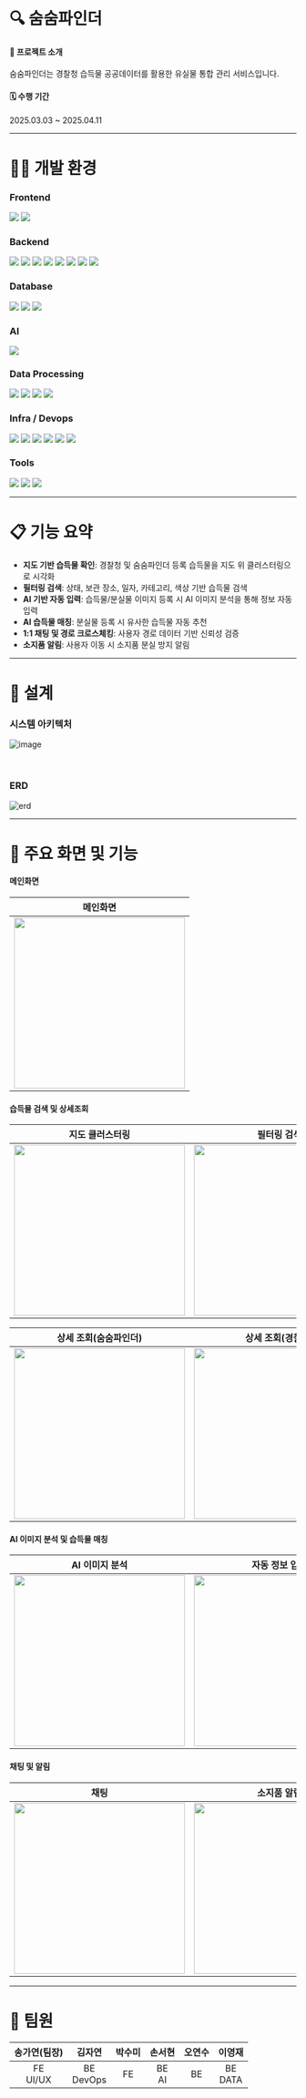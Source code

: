 # 🔍 숨숨파인더

#### 📌 프로젝트 소개
숨숨파인더는 경찰청 습득물 공공데이터를 활용한 유실물 통합 관리 서비스입니다.

#### 🗓️ 수행 기간
2025.03.03 ~ 2025.04.11

-----

# 👩‍💻 개발 환경
### Frontend
<img src="https://img.shields.io/badge/flutter-02569B?style=for-the-badge&logo=flutter&logoColor=white"> <img src="https://img.shields.io/badge/dart-0175C2?style=for-the-badge&logo=dart&logoColor=white"> <br/>
### Backend
<img src="https://img.shields.io/badge/Java-007396?style=for-the-badge&logo=OpenJDK&logoColor=white"> <img src="https://img.shields.io/badge/gradle-02303A?style=for-the-badge&logo=gradle&logoColor=white">
<img src="https://img.shields.io/badge/python-3776AB?style=for-the-badge&logo=python&logoColor=white">
<img src="https://img.shields.io/badge/fastapi-009688?style=for-the-badge&logo=fastapi&logoColor=white">
<img src="https://img.shields.io/badge/spring boot-6DB33F?style=for-the-badge&logo=springboot&logoColor=white">
<img src="https://img.shields.io/badge/spring Seucyrity-6DB33F?style=for-the-badge&logo=springsecurity&logoColor=white">
<img src="https://img.shields.io/badge/JWT-000000?style=for-the-badge&logo=jsonwebtokens&logoColor=white">
<img src="https://img.shields.io/badge/firebase-DD2C00?style=for-the-badge&logo=firebase&logoColor=white"> <br/>


### Database
<img src="https://img.shields.io/badge/mysql-4479A1?style=for-the-badge&logo=mysql&logoColor=white"> <img src="https://img.shields.io/badge/redis-FF4438?style=for-the-badge&logo=redis&logoColor=white">
<img src="https://img.shields.io/badge/mongodb-47A248?style=for-the-badge&logo=mongodb&logoColor=white">

### AI
<img src="https://img.shields.io/badge/Hugging face-FFD21E?style=for-the-badge&logo=huggingface&logoColor=white"> 

### Data Processing
<img src="https://img.shields.io/badge/Apache Kafka-231F20?style=for-the-badge&logo=apachekafka&logoColor=white"> <img src="https://img.shields.io/badge/apache hadoop-66CCFF?style=for-the-badge&logo=apachehadoop&logoColor=white">
<img src="https://img.shields.io/badge/apache spark-E25A1C?style=for-the-badge&logo=apachespark&logoColor=white">
<img src="https://img.shields.io/badge/elastic search-005571?style=for-the-badge&logo=elasticsearch&logoColor=white">

### Infra / Devops
<img src="https://img.shields.io/badge/EC2-FF9900?style=for-the-badge&logo=amazonec2&logoColor=white"> <img src="https://img.shields.io/badge/amazon s3-569A31?style=for-the-badge&logo=amazons3&logoColor=white">
<img src="https://img.shields.io/badge/nginx-009639?style=for-the-badge&logo=nginx&logoColor=white">
<img src="https://img.shields.io/badge/Jenkins-D24939?style=for-the-badge&logo=jenkins&logoColor=white">
<img src="https://img.shields.io/badge/Docker-2496ED?style=for-the-badge&logo=docker&logoColor=white">
<img src="https://img.shields.io/badge/Gitlab-FC6D26?style=for-the-badge&logo=gitlab&logoColor=white">

### Tools
<img src="https://img.shields.io/badge/figma-F24E1E?style=for-the-badge&logo=figma&logoColor=white"> <img src="https://img.shields.io/badge/notion-000000?style=for-the-badge&logo=notion&logoColor=white">
<img src="https://img.shields.io/badge/mattermost-0058CC?style=for-the-badge&logo=mattermost&logoColor=white">
  <br/>

-----

# 📋 기능 요약

- **지도 기반 습득물 확인**: 경찰청 및 숨숨파인더 등록 습득물을 지도 위 클러스터링으로 시각화
- **필터링 검색**: 상태, 보관 장소, 일자, 카테고리, 색상 기반 습득물 검색
- **AI 기반 자동 입력**: 습득물/분실물 이미지 등록 시 AI 이미지 분석을 통해 정보 자동 입력
- **AI 습득물 매칭**: 분실물 등록 시 유사한 습득물 자동 추천
- **1:1 채팅 및 경로 크로스체킹**: 사용자 경로 데이터 기반 신뢰성 검증
- **소지품 알림**: 사용자 이동 시 소지품 분실 방지 알림

-----

# 🔧 설계

### 시스템 아키텍처
![image](https://github.com/soom-ggaebi/.github/blob/b6e5f403ddc5703ec0a8417fa5253b99056476ce/images/architecture.png)

<br/>

### ERD
![erd](https://github.com/soom-ggaebi/.github/blob/b6e5f403ddc5703ec0a8417fa5253b99056476ce/images/erd.png)

-----

# 🎯 주요 화면 및 기능

#### 메인화면

| 메인화면 |
| :---: |
| <img src="https://github.com/soom-ggaebi/.github/blob/a9b860c046a78dbf367033e1bdb86a8a6aaaae96/images/main.png" width="300" /> |

#### 습득물 검색 및 상세조회

| 지도 클러스터링 | 필터링 검색 |
| :---: | :---: |
| <img src="https://github.com/soom-ggaebi/.github/blob/a9b860c046a78dbf367033e1bdb86a8a6aaaae96/images/found_map.png" width="300" /> | <img src="https://github.com/soom-ggaebi/.github/blob/a9b860c046a78dbf367033e1bdb86a8a6aaaae96/images/found_filter.png" width="300" /> |

| 상세 조회(숨숨파인더) | 상세 조회(경찰청) |
| :---: | :---: |
| <img src="https://github.com/soom-ggaebi/.github/blob/a9b860c046a78dbf367033e1bdb86a8a6aaaae96/images/found_detail_ssfinder.png" width="300" /> | <img src="https://github.com/soom-ggaebi/.github/blob/a9b860c046a78dbf367033e1bdb86a8a6aaaae96/images/found_detail_lost112.png" width="300" /> |

#### AI 이미지 분석 및 습득물 매칭

| AI 이미지 분석 | 자동 정보 입력 | AI 습득물 매칭 |
| :---: | :---: | :---: |
| <img src="https://github.com/soom-ggaebi/.github/blob/a9b860c046a78dbf367033e1bdb86a8a6aaaae96/images/lost_image_processing.png" width="300" /> | <img src="https://github.com/soom-ggaebi/.github/blob/a9b860c046a78dbf367033e1bdb86a8a6aaaae96/images/lost_add_image.png" width="300" /> | <img src="https://github.com/soom-ggaebi/.github/blob/bdd70fba6af690b9cbd1ac672f0bf35732d9bd84/images/found_recommend.png" width="300" />  |

#### 채팅 및 알림

| 채팅 | 소지품 알림 |
| :---: | :---: |
| <img src="https://github.com/soom-ggaebi/.github/blob/275a5077cad86f67a37e2846e6e9867117bdb71d/images/chat.jpg" width="300" /> | <img src="https://github.com/soom-ggaebi/.github/blob/3e5268a236ba6dbb979fd223cfbcd54de0ccf550/images/notification.png" width="300" /> |

-----

# 🥳 팀원
| 송가연(팀장) | 김자연 | 박수미 | 손서현 | 오연수 | 이영재 |
| :---: | :---: | :---: | :---: | :---: | :---: |
| FE<br/>UI/UX | BE<br/>DevOps | FE | BE<br/>AI | BE | BE<br/>DATA |
<br/>

